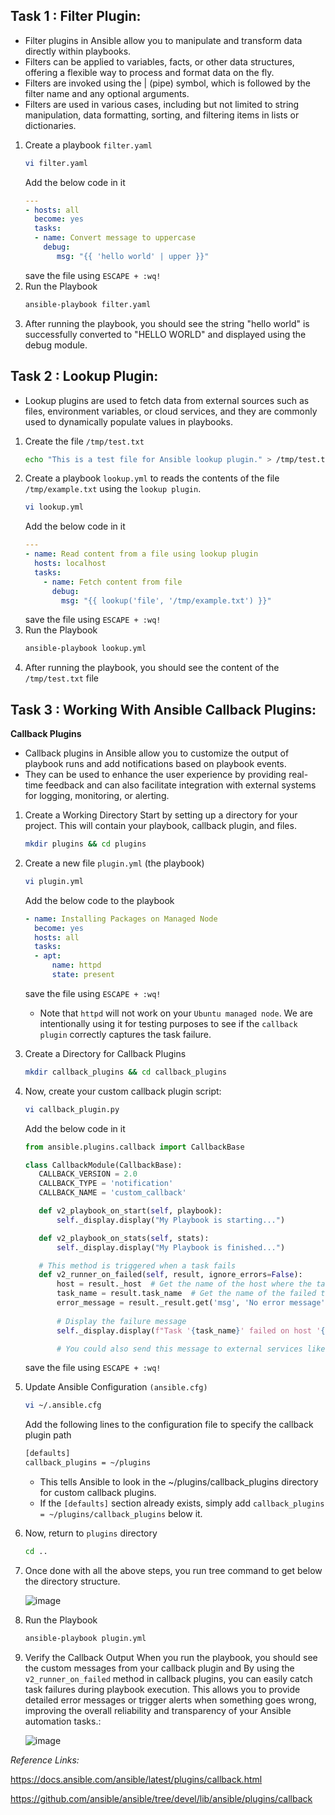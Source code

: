 

## Task 1 : Filter Plugin:
* Filter plugins in Ansible allow you to manipulate and transform data directly within playbooks. 
* Filters can be applied to variables, facts, or other data structures, offering a flexible way to process and format data on the fly. 
* Filters are invoked using the | (pipe) symbol, which is followed by the filter name and any optional arguments.
* Filters are used in various cases, including but not limited to string manipulation, data formatting, sorting, and filtering items in lists or dictionaries.

1. Create a playbook `filter.yaml` 
   ```bash
   vi filter.yaml
   ```
   Add the below code in it
   ```yaml
   ---
   - hosts: all
     become: yes
     tasks:
     - name: Convert message to uppercase
       debug:
          msg: "{{ 'hello world' | upper }}"
   ```
   save the file using `ESCAPE + :wq!`
2. Run the Playbook
   ```bash
   ansible-playbook filter.yaml
   ```
3. After running the playbook, you should see the string "hello world" is successfully converted to "HELLO WORLD" and displayed using the debug module.

   
## Task 2 : Lookup Plugin:

* Lookup plugins are used to fetch data from external sources such as files, environment variables, or cloud services, and they are commonly used to dynamically populate values in playbooks.
  
1. Create the file `/tmp/test.txt`
   ```bash
   echo "This is a test file for Ansible lookup plugin." > /tmp/test.txt
   ```
2. Create a playbook `lookup.yml` to reads the contents of the file `/tmp/example.txt` using the `lookup plugin`.
   ```bash
   vi lookup.yml
   ```
   Add the below code in it
   ```yaml
   ---
   - name: Read content from a file using lookup plugin
     hosts: localhost
     tasks:
       - name: Fetch content from file
         debug:
           msg: "{{ lookup('file', '/tmp/example.txt') }}"

   ```
   save the file using `ESCAPE + :wq!`
3. Run the Playbook
   ```bash
   ansible-playbook lookup.yml
   ```
4. After running the playbook, you should see the content of the `/tmp/test.txt` file
   
## Task 3 : Working With Ansible Callback Plugins:
**Callback Plugins**

* Callback plugins in Ansible allow you to customize the output of playbook runs and add notifications based on playbook events. 
* They can be used to enhance the user experience by providing real-time feedback and can also facilitate integration with external systems for logging, monitoring, or alerting.

1. Create a Working Directory
   Start by setting up a directory for your project. This will contain your playbook, callback plugin, and files.
    ```bash
    mkdir plugins && cd plugins
    ```
2. Create a new file `plugin.yml` (the playbook)
    ```bash
    vi plugin.yml
    ```
    Add the below code to the playbook
   
    ```yaml
    - name: Installing Packages on Managed Node
      become: yes
      hosts: all
      tasks:
      - apt:
          name: httpd
          state: present
    ```
    save the file using `ESCAPE + :wq!`
    - Note that `httpd` will not work on your `Ubuntu managed node`. We are intentionally using it for testing purposes to see if the `callback plugin` correctly captures the task failure.
4. Create a Directory for Callback Plugins
    ```bash
    mkdir callback_plugins && cd callback_plugins
    ```
5. Now, create your custom callback plugin script: 
    ```bash
    vi callback_plugin.py
    ```
    Add the below code in it
    ```py
    from ansible.plugins.callback import CallbackBase
   
   class CallbackModule(CallbackBase):
       CALLBACK_VERSION = 2.0
       CALLBACK_TYPE = 'notification'
       CALLBACK_NAME = 'custom_callback'
   
       def v2_playbook_on_start(self, playbook):
           self._display.display("My Playbook is starting...")
   
       def v2_playbook_on_stats(self, stats):
           self._display.display("My Playbook is finished...")
   
       # This method is triggered when a task fails
       def v2_runner_on_failed(self, result, ignore_errors=False):
           host = result._host  # Get the name of the host where the task failed
           task_name = result.task_name  # Get the name of the failed task
           error_message = result._result.get('msg', 'No error message')  # Capture the error message
           
           # Display the failure message
           self._display.display(f"Task '{task_name}' failed on host '{host.name}' with error: {error_message}")
   
           # You could also send this message to external services like Slack, a logging system, etc.
    ```
    save the file using `ESCAPE + :wq!`

6. Update Ansible Configuration `(ansible.cfg)`   
    ```bash
    vi ~/.ansible.cfg
    ```
    Add the following lines to the configuration file to specify the callback plugin path
    ```bash
    [defaults]
    callback_plugins = ~/plugins
    ```
    - This tells Ansible to look in the ~/plugins/callback_plugins directory for custom callback plugins.
    - If the `[defaults]` section already exists, simply add `callback_plugins = ~/plugins/callback_plugins` below it.
7. Now, return to `plugins` directory
    ```bash
    cd ..
    ```
8. Once done with all the above steps, you run tree command to get below the directory structure.

     ![image](https://github.com/user-attachments/assets/87af4eb2-f8c5-4cc4-b3a5-da626511f73b)

   
9. Run the Playbook
    ```bash
    ansible-playbook plugin.yml
    ```
10. Verify the Callback Output
   When you run the playbook, you should see the custom messages from your callback plugin and
   By using the `v2_runner_on_failed` method in callback plugins, you can easily catch task failures during playbook execution.
   This allows you to provide detailed error messages or trigger alerts when something goes wrong, improving the overall reliability and transparency of your Ansible automation tasks.:

      ![image](https://github.com/user-attachments/assets/5256e288-db84-48b8-ab6d-cb53dc68f436)



*Reference Links:*

https://docs.ansible.com/ansible/latest/plugins/callback.html

https://github.com/ansible/ansible/tree/devel/lib/ansible/plugins/callback
